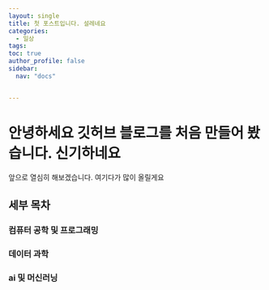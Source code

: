 ```yaml
---
layout: single
title: 첫 포스트입니다. 설레네요
categories:
  - 일상 
tags:
toc: true
author_profile: false
sidebar:
  nav: "docs"


---
```



# 안녕하세요 깃허브 블로그를 처음 만들어 봤습니다. 신기하네요 

앞으로 열심히 해보겠습니다. 여기다가 많이 올릴게요

## 세부 목차

### 컴퓨터 공학 및 프로그래밍
### 데이터 과학
### ai 및 머신러닝



